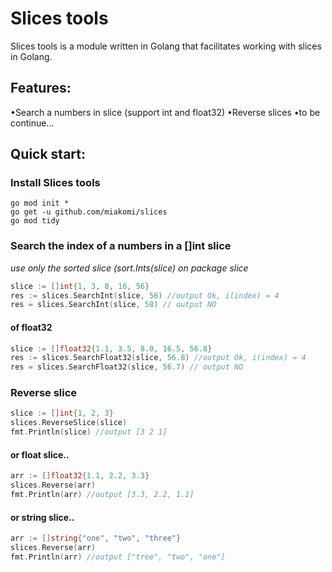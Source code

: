 # Slices tools 

Slices tools is a module written in Golang that facilitates working with slices in Golang.

## Features:
•Search a numbers in slice (support int and float32)
•Reverse slices
•to be continue...


## Quick start:

### Install Slices tools
```
go mod init * 
go get -u github.com/miakomi/slices
go mod tidy
```

### Search the index of a numbers in a []int slice
_use only the sorted slice (sort.Ints(slice) on package slice_
```go
slice := []int{1, 3, 8, 16, 56}
res := slices.SearchInt(slice, 56) //output Ok, i(index) = 4
res = slices.SearchInt(slice, 58) // output NO
```
#### of float32
```go
slice := []float32{1.1, 3.5, 8.0, 16.5, 56.8}
res := slices.SearchFloat32(slice, 56.8) //output Ok, i(index) = 4
res = slices.SearchFloat32(slice, 56.7) // output NO
```

### Reverse slice 
```go 
slice := []int{1, 2, 3}
slices.ReverseSlice(slice)
fmt.Println(slice) //output [3 2 1]
```
#### or float slice.. 
```go 
arr := []float32{1.1, 2.2, 3.3}
slices.Reverse(arr)
fmt.Println(arr) //output [3.3, 2.2, 1.1]
```
#### or string slice.. 
```go 
arr := []string{"one", "two", "three"}
slices.Reverse(arr)
fmt.Println(arr) //output ["tree", "two", "one"]
```
